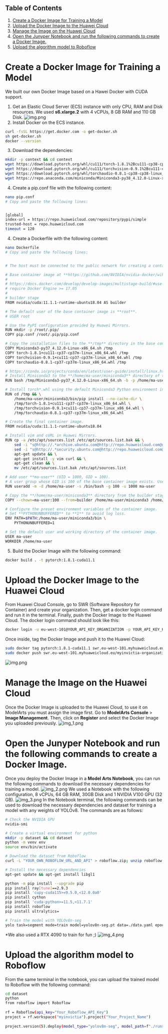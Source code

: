## Table of Contents

1. [Create a Docker Image for Training a Model](#create-a-docker-image-for-training-a-model)
2. [Upload the Docker Image to the Huawei Cloud](#upload-the-docker-image-to-the-huawei-cloud)
3. [Manage the Image on the Huawei Cloud](#manage-the-image-on-the-huawei-cloud)
4. [Open the Junyper Notebook and run the following commands to create a Docker Image.](#open-the-junyper-notebook-and-run-the-following-commands-to-create-a-docker-image)
5. [Upload the algorithm model to Roboflow](#upload-the-algorithm-model-to-roboflow)

# Create a Docker Image for Training a Model
We built our own Docker Image based on a Hawei Docker with CUDA support.
1. Get an Elastic Cloud Server (ECS) instance with only CPU, RAM and Disk resources. We used **s6.xlarge.2** with 4 vCPUs, 8 GB RAM and 110 GB Disk.
![img.png](img.png)
2. Install Docker on the ECS instance.
```bash
curl -fsSL https://get.docker.com -o get-docker.sh
sh get-docker.sh
docker --version
```
3. Download the dependencies:
```bash
mkdir -p context && cd context
wget https://download.pytorch.org/whl/cu111/torch-1.8.1%2Bcu111-cp38-cp38-linux_x86_64.whl
wget https://download.pytorch.org/whl/cu111/torchvision-0.9.1%2Bcu111-cp38-cp38-linux_x86_64.whl
wget https://download.pytorch.org/whl/torchaudio-0.8.1-cp38-cp38-linux_x86_64.whl
wget https://repo.anaconda.com/miniconda/Miniconda3-py38_4.12.0-Linux-x86_64.sh
```
4. Create a pip.conf file with the following content:
```bash
nano pip.conf
# Copy and paste the following lines:


[global]
index-url = https://repo.huaweicloud.com/repository/pypi/simple
trusted-host = repo.huaweicloud.com
timeout = 120
```
4. Create a Dockerfile with the following content:
```bash
nano Dockerfile
# Copy and paste the following lines:


# The host must be connected to the public network for creating a container image.

# Base container image at **https://github.com/NVIDIA/nvidia-docker/wiki/CUDA**
# 
# https://docs.docker.com/develop/develop-images/multistage-build/#use-multi-stage-builds
# require Docker Engine >= 17.05
#
# builder stage
FROM nvidia/cuda:11.1.1-runtime-ubuntu18.04 AS builder

# The default user of the base container image is **root**.
# USER root

# Use the PyPI configuration provided by Huawei Mirrors.
RUN mkdir -p /root/.pip/
COPY pip.conf /root/.pip/pip.conf

# Copy the installation files to the **/tmp** directory in the base container image.
COPY Miniconda3-py37_4.12.0-Linux-x86_64.sh /tmp
COPY torch-1.8.1+cu111-cp37-cp37m-linux_x86_64.whl /tmp
COPY torchvision-0.9.1+cu111-cp37-cp37m-linux_x86_64.whl /tmp
COPY torchaudio-0.8.1-cp37-cp37m-linux_x86_64.whl /tmp

# https://conda.io/projects/conda/en/latest/user-guide/install/linux.html#installing-on-linux
# Install Miniconda3 to the **/home/ma-user/miniconda3** directory of the base container image.
RUN bash /tmp/Miniconda3-py37_4.12.0-Linux-x86_64.sh -b -p /home/ma-user/miniconda3

# Install torch*.whl using the default Miniconda3 Python environment in **/home/ma-user/miniconda3/bin/pip**.
RUN cd /tmp && \
    /home/ma-user/miniconda3/bin/pip install --no-cache-dir \
    /tmp/torch-1.8.1+cu111-cp37-cp37m-linux_x86_64.whl \
    /tmp/torchvision-0.9.1+cu111-cp37-cp37m-linux_x86_64.whl \
    /tmp/torchaudio-0.8.1-cp37-cp37m-linux_x86_64.whl

# Create the final container image.
FROM nvidia/cuda:11.1.1-runtime-ubuntu18.04

# Install vim and cURL in Huawei Mirrors.
RUN cp -a /etc/apt/sources.list /etc/apt/sources.list.bak && \
    sed -i "s@http://.*archive.ubuntu.com@http://repo.huaweicloud.com@g" /etc/apt/sources.list && \
    sed -i "s@http://.*security.ubuntu.com@http://repo.huaweicloud.com@g" /etc/apt/sources.list && \
    apt-get update && \
    apt-get install -y vim curl && \
    apt-get clean && \
    mv /etc/apt/sources.list.bak /etc/apt/sources.list

# Add user **ma-user** (UID = 1000, GID = 100).
# A user group whose GID is 100 of the base container image exists. User **ma-user** can directly use it.
RUN useradd -m -d /home/ma-user -s /bin/bash -g 100 -u 1000 ma-user

# Copy the **/home/ma-user/miniconda3** directory from the builder stage to the directory with the same name in the current container image.
COPY --chown=ma-user:100 --from=builder /home/ma-user/miniconda3 /home/ma-user/miniconda3

# Configure the preset environment variables of the container image.
# Set **PYTHONUNBUFFERED** to **1** to avoid log loss.
ENV PATH=$PATH:/home/ma-user/miniconda3/bin \
    PYTHONUNBUFFERED=1

# Set the default user and working directory of the container image.
USER ma-user
WORKDIR /home/ma-user
```
5. Build the Docker Image with the following command:
```bash
docker build . -t pytorch:1.8.1-cuda11.1
```

# Upload the Docker Image to the Huawei Cloud
From Huawei Cloud Console, go to SWR (Software Repository for Container) and create your organization. Then, get a docker login command and run it in the terminal. Finally, push the Docker Image to the Huawei Cloud.
The docker login command should look like this:
```bash
docker login -u eu-west-101@YOUR_API_KEY_ORGANIZATION -p YOUR_API_KEY_HERE swr.eu-west-101.myhuaweicloud.eu
```
Once inside, tag the Docker Image and push it to the Huawei Cloud:
```bash
sudo docker tag pytorch:1.8.1-cuda11.1 swr.eu-west-101.myhuaweicloud.eu/myinvictia-organization/pytorch:1.8.1-cuda11.1
sudo docker push swr.eu-west-101.myhuaweicloud.eu/myinvictia-organization/pytorch:1.8.1-cuda11.1
```
![img.png](images/img.png)
# Manage the Image on the Huawei Cloud
Once the Docker Image is uploaded to the Huawei Cloud, to use it on ModelArts you must assign the image first. Go to **ModelArts Console** > **Image Management**. Then, click on **Register** and select the Docker Image you uploaded previously.
![img_1.png](images/img_1.png)
# Open the Junyper Notebook and run the following commands to create a Docker Image.
Once you deploy the Docker Image in a **Model Arts Notebook**, you can run the following commands to download the necessary dependencies for training a model.
![img_2.png](images/img_2.png)
We used a Notebook with the following configuration, 8 vCPUs, 64 GB RAM, 30GB Disk and 1 NVIDIA V100 GPU (32 GB).
![img_3.png](images/img_3.png)
In the Notebook terminal, the following commands can be used to download the necessary dependencies and dataset for training a model with any weights of YOLOv8. The commands are as follows:
```bash
# Check the NVIDIA GPU
nvidia-smi

# Create a virtual environment for python
mkdir -p dataset && cd dataset
python -m venv env
source env/bin/activate

# Download the dataset from Roboflow
curl -L "YOUR_OWN_ROBOFLOW_URL_AND_API" > roboflow.zip; unzip roboflow.zip; rm roboflow.zip

# Install the necessary dependencies
apt-get update && apt-get install libgl1

python -m pip install --upgrade pip
pip install ray[tune]==2.9.3
pip install 'cupy-cuda115>=9.5.0,<12.0.0a0'
pip install cython
pip install 'cuda-python>=11.5,<11.7.1'
pip install roboflow
pip install ultralytics=

# Train the model with YOLOv8n-seg
yolo task=segment mode=train model=yolov8n-seg.pt data=./data.yaml epochs=100 imgsz=640
```
*We also used a RTX 4090 to train for fun ;)
![img_4.png](images/img_4.png)
# Upload the algorithm model to Roboflow
From the same terminal in the notebook, you can upload the trained model to Roboflow with the following command:
```bash
cd dataset
python
from roboflow import Roboflow  
 
rf = Roboflow(api_key="Your_Roboflow_API_Key")  
project = rf.workspace("myinvictia").project("Your_Project_Name")  
  
project.version(5).deploy(model_type="yolov8n-seg", model_path=f"./runs/segment/train/")
```
